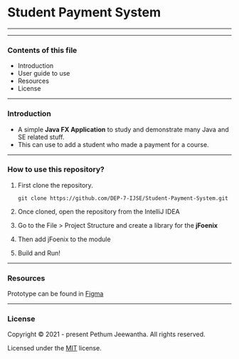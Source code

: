 # Student Payment System

---
---

### Contents of this file
* Introduction
* User guide to use
* Resources
* License

---

### Introduction

* A simple **Java FX Application** to study and demonstrate many Java and SE related stuff.
* This can use to add a student who made a payment for a course.

---

### How to use this repository?

1. First clone the repository.
   
   ``git clone https://github.com/DEP-7-IJSE/Student-Payment-System.git``

2. Once cloned, open the repository from the IntelliJ IDEA

3. Go to the File > Project Structure and create a library for the **jFoenix**

4. Then add jFoenix to the module

5. Build and Run!

---

### Resources

Prototype can be found in [Figma](https://www.figma.com/file/LG08E0rxC88M16rWpdbDlG/Student-Payment-System?node-id=0%3A1)

---

### License

Copyright &copy; 2021 - present Pethum Jeewantha. All rights reserved.

Licensed under the [MIT](LICENSE) license.